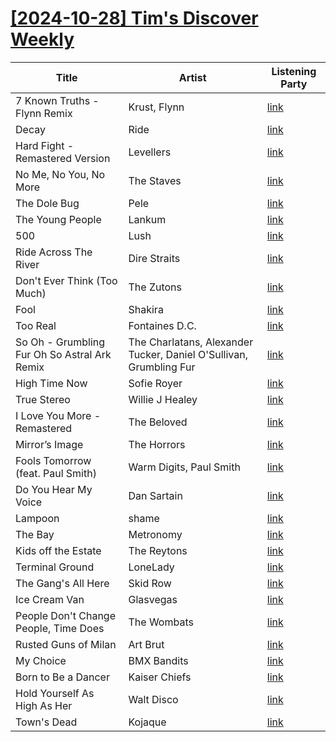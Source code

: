 # [[2024-10-28] Tim's Discover Weekly](https://open.spotify.com/user/zachthehammer/playlist/2qQEweYDbXMmitI0nj1Qa5)

| Title | Artist | Listening Party |
| --- | --- | --- |
| 7 Known Truths - Flynn Remix | Krust, Flynn | [link](https://timstwitterlisteningparty.com/pages/replay/feed_875.html) |
| Decay | Ride | [link](https://timstwitterlisteningparty.com/pages/replay/feed_978.html) |
| Hard Fight - Remastered Version | Levellers | [link](https://timstwitterlisteningparty.com/pages/replay/feed_299.html) |
| No Me, No You, No More | The Staves | [link](https://timstwitterlisteningparty.com/pages/replay/feed_632.html) |
| The Dole Bug | Pele | [link](https://timstwitterlisteningparty.com/pages/replay/feed_1232.html) |
| The Young People | Lankum | [link](https://timstwitterlisteningparty.com/pages/replay/feed_742.html) |
| 500 | Lush | [link](https://timstwitterlisteningparty.com/pages/replay/feed_139.html) |
| Ride Across The River | Dire Straits | [link](https://timstwitterlisteningparty.com/pages/replay/feed_452.html) |
| Don't Ever Think (Too Much) | The Zutons | [link](https://timstwitterlisteningparty.com/pages/replay/feed_302.html) |
| Fool | Shakira | [link](https://timstwitterlisteningparty.com/pages/replay/feed_969.html) |
| Too Real | Fontaines D.C. | [link](https://timstwitterlisteningparty.com/pages/replay/feed_47.html) |
| So Oh - Grumbling Fur Oh So Astral Ark Remix | The Charlatans, Alexander Tucker, Daniel O'Sullivan, Grumbling Fur | [link](https://timstwitterlisteningparty.com/pages/replay/feed_237.html) |
| High Time Now | Sofie Royer | [link](https://timstwitterlisteningparty.com/pages/replay/feed_285.html) |
| True Stereo | Willie J Healey | [link](https://timstwitterlisteningparty.com/pages/replay/feed_368.html) |
| I Love You More - Remastered | The Beloved | [link](https://timstwitterlisteningparty.com/pages/replay/feed_488.html) |
| Mirror’s Image | The Horrors | [link](https://timstwitterlisteningparty.com/pages/replay/feed_161.html) |
| Fools Tomorrow (feat. Paul Smith) | Warm Digits, Paul Smith | [link](https://timstwitterlisteningparty.com/pages/replay/feed_259.html) |
| Do You Hear My Voice | Dan Sartain | [link]() |
| Lampoon | shame | [link](https://timstwitterlisteningparty.com/pages/replay/feed_11.html) |
| The Bay | Metronomy | [link](https://timstwitterlisteningparty.com/pages/replay/feed_765.html) |
| Kids off the Estate | The Reytons | [link](https://timstwitterlisteningparty.com/pages/replay/feed_977.html) |
| Terminal Ground | LoneLady | [link](https://timstwitterlisteningparty.com/pages/replay/feed_827.html) |
| The Gang's All Here | Skid Row | [link](https://timstwitterlisteningparty.com/pages/replay/feed_1168.html) |
| Ice Cream Van | Glasvegas | [link](https://timstwitterlisteningparty.com/pages/replay/feed_113.html) |
| People Don't Change People, Time Does | The Wombats | [link](https://timstwitterlisteningparty.com/pages/replay/feed_1001.html) |
| Rusted Guns of Milan | Art Brut | [link](https://timstwitterlisteningparty.com/pages/replay/feed_130.html) |
| My Choice | BMX Bandits | [link](https://timstwitterlisteningparty.com/pages/replay/feed_217.html) |
| Born to Be a Dancer | Kaiser Chiefs | [link](https://timstwitterlisteningparty.com/pages/replay/feed_136.html) |
| Hold Yourself As High As Her | Walt Disco | [link](https://timstwitterlisteningparty.com/pages/replay/feed_1166.html) |
| Town's Dead | Kojaque | [link](https://timstwitterlisteningparty.com/pages/replay/feed_835.html) |
